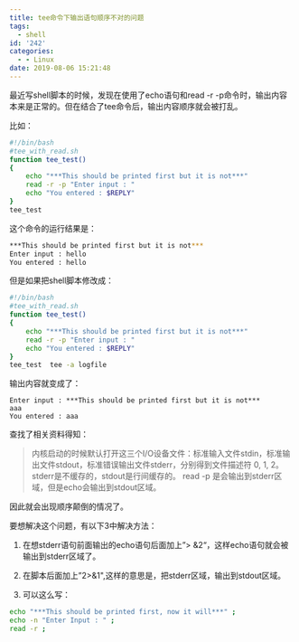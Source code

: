 ```yaml
---
title: tee命令下输出语句顺序不对的问题
tags:
  - shell
id: '242'
categories:
  - - Linux
date: 2019-08-06 15:21:48
---
```

最近写shell脚本的时候，发现在使用了echo语句和read -r -p命令时，输出内容本来是正常的。但在结合了tee命令后，输出内容顺序就会被打乱。

比如：

```bash
#!/bin/bash
#tee_with_read.sh
function tee_test()
{
    echo "***This should be printed first but it is not***"
    read -r -p "Enter input : "
    echo "You entered : $REPLY"
}
tee_test
```

这个命令的运行结果是：

```bash
***This should be printed first but it is not***
Enter input : hello
You entered : hello
```

但是如果把shell脚本修改成：

```bash
#!/bin/bash
#tee_with_read.sh
function tee_test()
{
    echo "***This should be printed first but it is not***"
    read -r -p "Enter input : "
    echo "You entered : $REPLY"
}
tee_test  tee -a logfile
```

输出内容就变成了：

```
Enter input : ***This should be printed first but it is not***
aaa
You entered : aaa
```

查找了相关资料得知：

> 内核启动的时候默认打开这三个I/O设备文件：标准输入文件stdin，标准输出文件stdout，标准错误输出文件stderr，分别得到文件描述符 0, 1, 2。 stderr是不缓存的，stdout是行间缓存的。 read -p 是会输出到stderr区域，但是echo会输出到stdout区域。

因此就会出现顺序颠倒的情况了。

要想解决这个问题，有以下3中解决方法：

1. 在想stderr语句前面输出的echo语句后面加上”> &2“，这样echo语句就会被输出到stderr区域了。

2. 在脚本后面加上”2>&1",这样的意思是，把stderr区域，输出到stdout区域。

3. 可以这么写：

```bash
echo "***This should be printed first, now it will***" ;
echo -n "Enter Input : " ;
read -r ;
```
